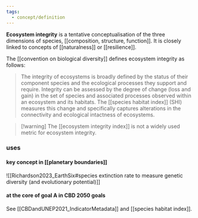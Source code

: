 ```yaml
---
tags:
  - concept/definition
---
```

**Ecosystem integrity** is a tentative conceptualisation of the three dimensions of species, [[composition, structure, function]]. It is closely linked to concepts of [[naturalness]] or [[resilience]].

The [[convention on biological diversity]] defines ecosystem integrity as follows:
>The integrity of ecosystems is broadly defined by the status of their component species and the ecological processes they support and require. Integrity can be assessed by the degree of change (loss and gain) in the set of species and associated processes observed within an ecosystem and its habitats. The [[species habitat index]] (SHI) measures this change and specifically captures alterations in the connectivity and ecological intactness of ecosystems.

>[!warning] The [[ecosystem integrity index]] is not a widely used metric for ecosystem integrity.
### uses
#### key concept in [[planetary boundaries]]
![[Richardson2023_EarthSix#species extinction rate to measure genetic diversity (and evolutionary potential)]]
#### at the core of goal A in CBD 2050 goals
See [[CBDandUNEP2021_IndicatorMetadata]] and [[species habitat index]].